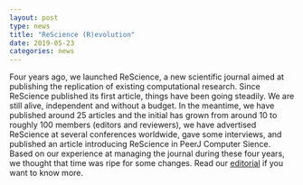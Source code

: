 ```yaml
---
layout: post
type: news
title: "ReScience (R)evolution"
date: 2019-05-23
categories: news
---
```


Four years ago, we launched ReScience, a new scientific journal aimed at
publishing the replication of existing computational research. Since ReScience
published its first article, things have been going steadily. We are still
alive, independent and without a budget. In the meantime, we have published
around 25 articles and the initial has grown from around 10 to roughly 100
members (editors and reviewers), we have advertised ReScience at several
conferences worldwide, gave some interviews, and published an article
introducing ReScience in PeerJ Computer Sience. Based on our experience at
managing the journal during these four years, we thought that time was ripe for
some changes. Read our
[editorial](https://zenodo.org/record/3069619/files/article.pdf) if you want to
know more.
